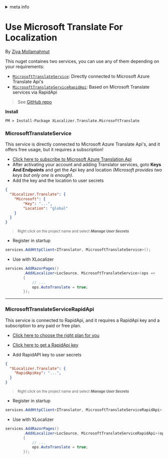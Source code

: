 <!-- meta tags details, will be assigned to meta tags inside header by js -->
<div id="meta-info">
<details><summary>meta info</summary>

> * Title: <i id="md-title">Use Microsoft Translation For Localization</i>
> * Keywords: <i id="md-keywords">localization, asp.net-core, translate, online, microsoft, service</i>
> * Description: <i id="md-description">Learn how to use mymemory translation service for localization of Asp.Net Core web apps with XLocalizer.Translate.</i>
> * Author: <i id="md-author">Ziya Mollamahmut</i>
> * Date: <i id="md-date">12-Nov-2020</i>
> * Image: <i id="md-image">https://github.com/LazZiya/Docs/raw/master/XLocalizer/v1.0/images/xlocalizer-logo.png</i>
> * Image-alt: <i id="md-image-alt">XLocalizer Logo</i>
> * Version: <i id="md-version">v1.0</i>

</details>
</div>

# Use Microsoft Translate For Localization

By [Ziya Mollamahmut](https://github.com/LazZiya)

This nuget containes two services, you can use any of them depending on your requirements:

- [`MicrosoftTranslateService`](#MicrosoftTranslateService): Directly connected to Microsoft Azure Translate Api's
- [`MicrosoftTranslateServiceRapidApi`](#MicrosoftTranslateServiceRapidApi): Based on Microsoft Translate services via RapidApi

> See [GitHub repo](https://github.com/LazZiya/XLocalizer.Translate.MicrosoftTranslate)

**Install**
````
PM > Install-Package XLocalizer.Translate.MicrosoftTranslate
````

### MicrosoftTranslateService
This service is directly connected to Microsoft Azure Translate Api's, and it offers free usage, but it requires a subscription!  

- [Click here to subscribe to Microsoft Azure Translation Api][1]
- After activating your account and adding Translator services, goto **Keys And Endpoints** and get the Api key and location _(Microsoft provides two keys but only one is enough)_.
- Add the key and the location to user secrets
````json
{
  "XLocalizer.Translate": {
    "Microsoft": {
        "Key": "...",
        "Location": "global"
    }
  }
}
````
> <small>Right click on the project name and select **_Manage User Secrets_**</small>

- Register in startup
````csharp
services.AddHttpClient<ITranslator, MicrosoftTranslateService>();
````

- Use with XLocalizer
````csharp
services.AddRazorPages()
        .AddXLocalizer<LocSource, MicrosoftTranslateService>(ops =>
        {
            // ...
            ops.AutoTranslate = true;
        });
````


---


### MicrosoftTranslateServiceRapidApi
This service is connected to RapidApi, and it requires a RapidApi key and a subscription to any paid or free plan. 
- [Click here to choose the right plan for you][3]
- [Click here to get a RapidApi key][4]

- Add RapidAPI key to user secrets
````json
{
  "XLocalizer.Translate": {
    "RapidApiKey": "...",
  }
}
````
> <small>Right click on the project name and select **_Manage User Secrets_**</small>

- Register in startup
````csharp
services.AddHttpClient<ITranslator, MicrosoftTranslateServiceRapidApi>();
````

- Use with XLocalizer
````csharp
services.AddRazorPages()
        .AddXLocalizer<LocSource, MicrosoftTranslateServiceRapidApi>(ops =>
        {
            // ...
            ops.AutoTranslate = true;
        });
````


[1]:https://azure.microsoft.com/en-us/services/cognitive-services/translator/
[2]:https://console.cloud.google.com/apis/credentials
[3]:https://rapidapi.com/microsoft-azure-org-microsoft-cognitive-services/api/microsoft-translator-text/pricing
[4]:https://rapidapi.com/developer/apps